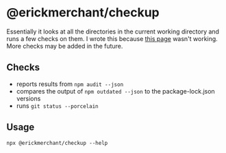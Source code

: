 # @erickmerchant/checkup

Essentially it looks at all the directories in the current working directory and runs a few checks on them. I wrote this because [this page](https://david-dm.org/erickmerchant) wasn't working. More checks may be added in the future.

## Checks

- reports results from `npm audit --json`
- compares the output of `npm outdated --json` to the package-lock.json versions
- runs `git status --porcelain`

## Usage

```
npx @erickmerchant/checkup --help
```
